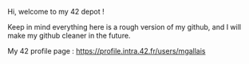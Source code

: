 Hi, welcome to my 42 depot !

Keep in mind everything here is a rough version of my github,
and I will make my github cleaner in the future.

My 42 profile page : https://profile.intra.42.fr/users/mgallais
